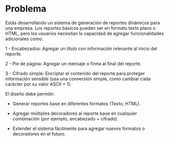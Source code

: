 # Problema
Estás desarrollando un sistema de generación de reportes dinámicos para una empresa. Los reportes básicos pueden ser en formato texto plano o HTML, pero los usuarios necesitan la capacidad de agregar funcionalidades adicionales como:

1 - Encabezados: Agregar un título con información relevante al inicio del reporte.

2 -  Pie de página: Agregar un mensaje o firma al final del reporte.

3 - Cifrado simple: Encriptar el contenido del reporte para proteger información sensible (usa una conversión simple, como cambiar cada carácter por su valor ASCII + 1).

El diseño debe permitir:

- Generar reportes base en diferentes formatos (Texto, HTML).

- Agregar múltiples decoradores al reporte base en cualquier combinación (por ejemplo, encabezado + cifrado).

- Extender el sistema fácilmente para agregar nuevos formatos o decoradores en el futuro.